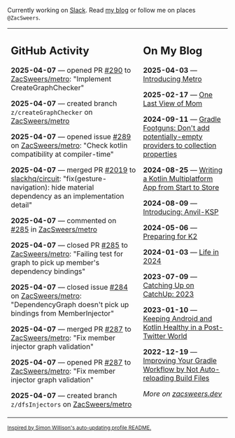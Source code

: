 Currently working on [Slack](https://slack.com/). Read [my blog](https://zacsweers.dev/) or follow me on places `@ZacSweers`.

<table><tr><td valign="top" width="60%">

## GitHub Activity
<!-- githubActivity starts -->
**2025-04-07** — opened PR [#290](https://github.com/ZacSweers/metro/pull/290) to [ZacSweers/metro](https://github.com/ZacSweers/metro): "Implement CreateGraphChecker"

**2025-04-07** — created branch `z/createGraphChecker` on [ZacSweers/metro](https://github.com/ZacSweers/metro)

**2025-04-07** — opened issue [#289](https://github.com/ZacSweers/metro/issues/289) on [ZacSweers/metro](https://github.com/ZacSweers/metro): "Check kotlin compatibility at compiler-time"

**2025-04-07** — merged PR [#2019](https://github.com/slackhq/circuit/pull/2019) to [slackhq/circuit](https://github.com/slackhq/circuit): "fix(gesture-navigation): hide material dependency as an implementation detail"

**2025-04-07** — commented on [#285](https://github.com/ZacSweers/metro/pull/285#issuecomment-2784126277) in [ZacSweers/metro](https://github.com/ZacSweers/metro)

**2025-04-07** — closed PR [#285](https://github.com/ZacSweers/metro/pull/285) to [ZacSweers/metro](https://github.com/ZacSweers/metro): "Failing test for graph to pick up member's dependency bindings"

**2025-04-07** — closed issue [#284](https://github.com/ZacSweers/metro/issues/284) on [ZacSweers/metro](https://github.com/ZacSweers/metro): "DependencyGraph doesn't pick up bindings from MemberInjector"

**2025-04-07** — merged PR [#287](https://github.com/ZacSweers/metro/pull/287) to [ZacSweers/metro](https://github.com/ZacSweers/metro): "Fix member injector graph validation"

**2025-04-07** — opened PR [#287](https://github.com/ZacSweers/metro/pull/287) to [ZacSweers/metro](https://github.com/ZacSweers/metro): "Fix member injector graph validation"

**2025-04-07** — created branch `z/dfsInjectors` on [ZacSweers/metro](https://github.com/ZacSweers/metro)
<!-- githubActivity ends -->
</td><td valign="top" width="40%">

## On My Blog
<!-- blog starts -->
**2025-04-03** — [Introducing Metro](https://www.zacsweers.dev/introducing-metro/)

**2025-02-17** — [One Last View of Mom](https://www.zacsweers.dev/one-last-view-of-mom/)

**2024-09-11** — [Gradle Footguns: Don't add potentially-empty providers to collection properties](https://www.zacsweers.dev/gradle-footgun-adding-empty-providers-to-collection-properties/)

**2024-08-25** — [Writing a Kotlin Multiplatform App from Start to Store](https://www.zacsweers.dev/writing-a-kotlin-multiplatform-app-from-start-to-store/)

**2024-08-09** — [Introducing: Anvil-KSP](https://www.zacsweers.dev/introducing-anvil-ksp/)

**2024-05-06** — [Preparing for K2](https://www.zacsweers.dev/preparing-for-k2/)

**2024-01-03** — [Life in 2024](https://www.zacsweers.dev/life-in-2024/)

**2023-07-09** — [Catching Up on CatchUp: 2023](https://www.zacsweers.dev/catching-up-on-catchup-2023/)

**2023-01-10** — [Keeping Android and Kotlin Healthy in a Post-Twitter World](https://www.zacsweers.dev/keeping-android-healthy/)

**2022-12-19** — [Improving Your Gradle Workflow by Not Auto-reloading Build Files](https://www.zacsweers.dev/improving-your-workflow-by-not-auto-reloading-build-files/)
<!-- blog ends -->
_More on [zacsweers.dev](https://zacsweers.dev/)_
</td></tr></table>

<sub><a href="https://simonwillison.net/2020/Jul/10/self-updating-profile-readme/">Inspired by Simon Willison's auto-updating profile README.</a></sub>